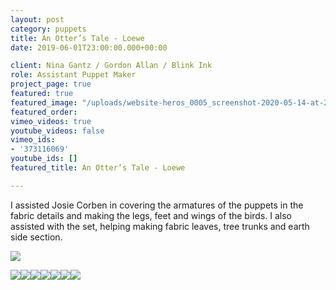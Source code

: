 ```yaml
---
layout: post
category: puppets
title: An Otter’s Tale - Loewe
date: 2019-06-01T23:00:00.000+00:00

client: Nina Gantz / Gordon Allan / Blink Ink
role: Assistant Puppet Maker
project_page: true
featured: true
featured_image: "/uploads/website-heros_0005_screenshot-2020-05-14-at-22.24.26.jpg"
featured_order: 
vimeo_videos: true
youtube_videos: false
vimeo_ids:
- '373116069'
youtube_ids: []
featured_title: An Otter’s Tale - Loewe

---
```

I assisted Josie Corben in covering the armatures of the puppets in the fabric details and making the legs, feet and wings of the birds. I also assisted with the set, helping making fabric leaves, tree trunks and earth side section.

![](/uploads/img_0996.JPG)

![](/uploads/img_1090.JPG)![](/uploads/img_1057.JPG)![](/uploads/img_1110.JPG)![](/uploads/img_1278.JPG)![](/uploads/img_1305.JPG)![](/uploads/img_1299.JPG)![](/uploads/img_1300.JPG)